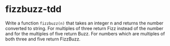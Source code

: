 # fizzbuzz-tdd

Write a function `fizzbuzz(n)` that takes an integer n and returns the number converted to string. 
For multiples of three return Fizz instead of the number and for the multiples of five return Buzz. 
For numbers which are multiples of both three and five return FizzBuzz.
